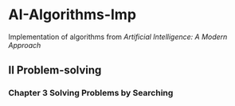 # AI-Algorithms-Imp

Implementation of algorithms from _Artificial Intelligence: A Modern Approach_

## II Problem-solving

### Chapter 3 Solving Problems by Searching
